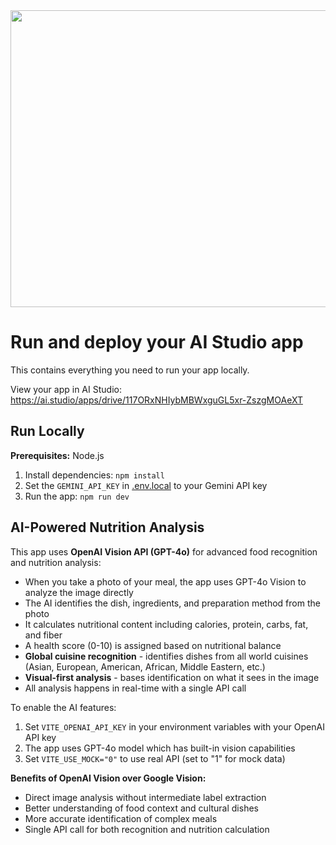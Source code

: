 <div align="center">
<img width="1200" height="475" alt="GHBanner" src="https://github.com/user-attachments/assets/0aa67016-6eaf-458a-adb2-6e31a0763ed6" />
</div>

# Run and deploy your AI Studio app

This contains everything you need to run your app locally.

View your app in AI Studio: https://ai.studio/apps/drive/117ORxNHIybMBWxguGL5xr-ZszgMOAeXT

## Run Locally

**Prerequisites:**  Node.js

1. Install dependencies:
   `npm install`
2. Set the `GEMINI_API_KEY` in [.env.local](.env.local) to your Gemini API key
3. Run the app:
   `npm run dev`

## AI-Powered Nutrition Analysis

This app uses **OpenAI Vision API (GPT-4o)** for advanced food recognition and nutrition analysis:

- When you take a photo of your meal, the app uses GPT-4o Vision to analyze the image directly
- The AI identifies the dish, ingredients, and preparation method from the photo
- It calculates nutritional content including calories, protein, carbs, fat, and fiber
- A health score (0-10) is assigned based on nutritional balance
- **Global cuisine recognition** - identifies dishes from all world cuisines (Asian, European, American, African, Middle Eastern, etc.)
- **Visual-first analysis** - bases identification on what it sees in the image
- All analysis happens in real-time with a single API call

To enable the AI features:
1. Set `VITE_OPENAI_API_KEY` in your environment variables with your OpenAI API key
2. The app uses GPT-4o model which has built-in vision capabilities
3. Set `VITE_USE_MOCK="0"` to use real API (set to "1" for mock data)

**Benefits of OpenAI Vision over Google Vision:**
- Direct image analysis without intermediate label extraction
- Better understanding of food context and cultural dishes
- More accurate identification of complex meals
- Single API call for both recognition and nutrition calculation